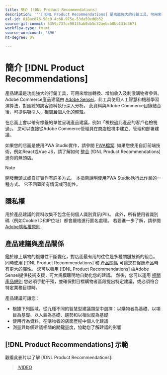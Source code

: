 ```yaml
---
title: 簡介 [!DNL Product Recommendations]
description: '''[!DNL Product Recommendations] 是功能強大的行銷工具，可用來提高轉換率、增加收入並刺激購物者參與。'
exl-id: 818ac876-58c9-4c68-975e-53da59ed6b52
source-git-commit: 5359c737cc90135ab0db5c32aebcb0bb131d3671
workflow-type: tm+mt
source-wordcount: '396'
ht-degree: 0%

---
```


# 簡介 [!DNL Product Recommendations]

產品建議是功能強大的行銷工具，可用來增加轉換、增加收入及刺激購物者參與。 Adobe Commerce產品建議由 [Adobe Sensei](https://www.adobe.com/sensei.html)，此工具使用人工智慧和機器學習演算法，對匯總的訪客資料執行深入分析。 此資料與Adobe Commerce目錄結合後，可提供吸引人、相關且個人化的體驗。

在店面上會以帶有標籤的單位呈現產品建議，例如「檢視過此產品的客戶也檢視過」。 您可以直接從Adobe Commerce管理員在商店檢視中建立、管理和部署建議。

如果您的店面是使用PWA Studio實作，請參閱 [PWA檔案](https://developer.adobe.com/commerce/pwa-studio/integrations/product-recommendations/). 如果您使用自訂前端技術，例如React或Vue JS，請了解如何 [整合](headless.md) [!DNL Product Recommendations] 進你的無頭店。

>[!NOTE]
>
>開發無頭式或自訂實作有許多方式。 本指南說明使用PWA Studio執行此作業的一種方式。 它不涵蓋所有情況或可能性。

## 隱私權

用於產品建議的資料收集不包含任何個人識別資訊(PII)。 此外，所有使用者識別碼（例如Cookie ID和IP位址）都會嚴格進行匿名處理。 若要進一步了解，請參閱 [Adobe隱私權原則](https://www.adobe.com/privacy/policy.html).

## 產品建議與產品關係

鑑於線上購物的複雜性不斷變化，對店面最有用的往往是多種關鍵技術的組合。 同時使用 [!DNL Product Recommendations] 和 [產品關係](https://experienceleague.adobe.com/docs/commerce-admin/marketing/promotions/product-relationships/product-relationships.html) 可讓您在促銷產品時有更大的彈性。 您可以善用 [!DNL Product Recommendations] 由Adobe Sensei提供技術支援，可大規模聰明地自動化您的建議。 然後，您可以運用 [相關產品規則](https://experienceleague.adobe.com/docs/commerce-admin/marketing/promotions/product-relationships/product-related-rules.html) 您必須手動干預，並確保對目標購物者區段提出特定建議，或必須符合特定業務目標時。

產品建議可讓您：

- 根據下列區域，從九種不同的智慧型建議類型中選擇：以購物者為基礎、以項目為基礎、以人氣為基礎、趨勢和以相似度為基礎
- 使用行為資料，在購物者的店面歷程中個人化建議
- 測量與每個建議相關的關鍵量度，協助您了解建議的影響

## [!DNL Product Recommendations] 示範

觀看此影片以了解 [!DNL Product Recommendations]:

>[!VIDEO](https://video.tv.adobe.com/v/343991?quality=12)
